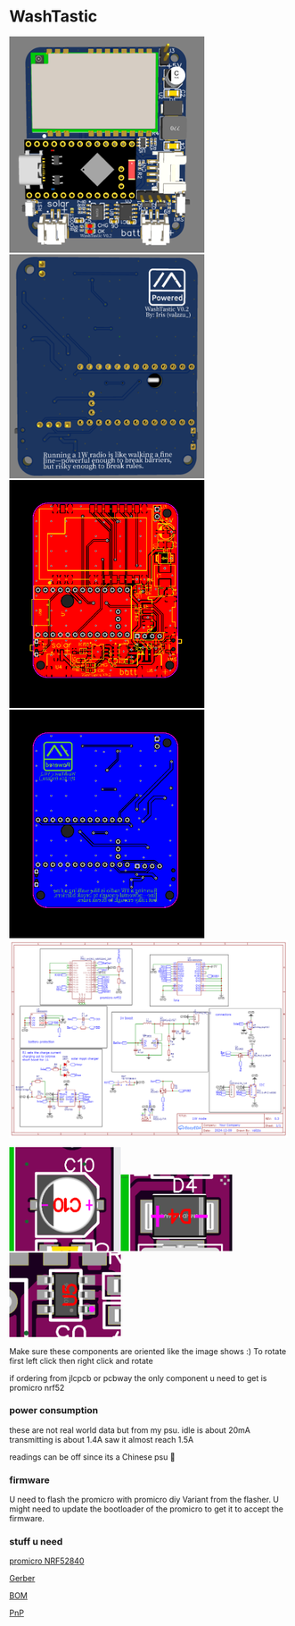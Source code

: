 # WashTastic

<img src="./pics/top.png" width="350"><img src="./pics/bottom.png" width="350">
<img src="./pics/top_layout.png" width="350"><img src="./pics/bottom_layout.png" width="350">
<img src="./pics/Schematic_1W-meshtastic-node.png" width="500">

<img src="./pics/capacitor_orientation.png" width="200"><img src="./pics/diode_orientation.png" width="200"><img src="./pics/ic_orientation.png" width="200">

Make sure these components are oriented like the image shows :)
To rotate first left click then right click and rotate

if ordering from jlcpcb or pcbway the only component u need to get is promicro nrf52

### power consumption 

these are not real world data but from my psu.
idle is about 20mA
transmitting is about 1.4A saw it almost reach 1.5A

readings can be off since its a Chinese psu 🤣

### firmware 

U need to flash the promicro with promicro diy Variant from the flasher.
U might need to update the bootloader of the promicro to get it to accept the firmware.
### stuff u need

[promicro NRF52840](https://vi.aliexpress.com/item/1005007040333351.html)




[Gerber](./Gerber_WashTastic-1W-meshtastic-nodezip.zip)

[BOM](./BOM_WashTastic-1W-meshtastic-node_V0.2.csv)

[PnP](./PickAndPlace_WashTastic-1W-meshtastic-node_V0.2.csv)
